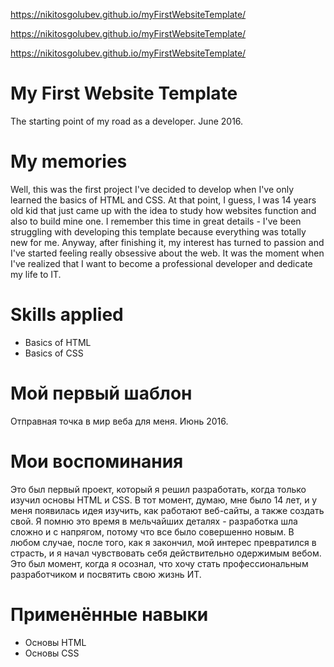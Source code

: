 https://nikitosgolubev.github.io/myFirstWebsiteTemplate/

https://nikitosgolubev.github.io/myFirstWebsiteTemplate/

https://nikitosgolubev.github.io/myFirstWebsiteTemplate/

# My First Website Template
The starting point of my road as a developer. June 2016.

# My memories
Well, this was the first project I've decided to develop when I've only learned the basics of HTML and CSS. At that point, I guess, I was 14 years old kid that just came up with the idea to study how websites function and also to build mine one. I remember this time in great details - I've been struggling with developing this template because everything was totally new for me. Anyway, after finishing it, my interest has turned to passion and I've started feeling really obsessive about the web. It was the moment when I've realized that I want to become a professional developer and dedicate my life to IT.

# Skills applied
+ Basics of HTML
+ Basics of CSS

# Мой первый шаблон
Отправная точка в мир веба для меня. Июнь 2016.

# Мои воспоминания
Это был первый проект, который я решил разработать, когда только изучил основы HTML и CSS. В тот момент, думаю, мне было 14 лет, и у меня появилась идея изучить, как работают веб-сайты, а также создать свой. Я помню это время в мельчайших деталях - разработка шла сложно и с напрягом, потому что все было совершенно новым. В любом случае, после того, как я закончил, мой интерес превратился в страсть, и я начал чувствовать себя действительно одержимым вебом. Это был момент, когда я осознал, что хочу стать профессиональным разработчиком и посвятить свою жизнь ИТ.

# Применённые навыки
+ Основы HTML
+ Основы CSS
